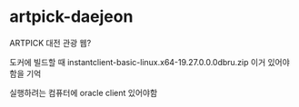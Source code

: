 # artpick-daejeon
ARTPICK 대전 관광 웹?

도커에 빌드할 때 
instantclient-basic-linux.x64-19.27.0.0.0dbru.zip
이거 있어야함을 기억


실행하려는 컴퓨터에 oracle client 있어야함
